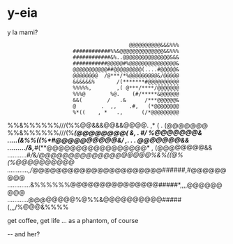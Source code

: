 # y-eia
y la mami?

                                           @@@@@@@@@@&&&%%%
                         ############%%&@@@@@@@@@@@@@@&&%%%
                         ############&%..@@@@@@@@@@@@@@@&&&
                         ###########@@@@@#%@@@@@@@@@@@@@@@&
                         @@@@@@@@@@@##@@@@@@@@@(....#@@@@@&
                         @@@@@@@@  /@***/*%@@@@@@@@@&/@@@@@
                         &&&&&&%       /(*******#@@@@@@@@@@
                         %%%%%,        ,( @***/****/@@@@@@@
                         %%%@        %@.    (#/*****&@@@@@@
                         &&(        /   .&      /***@@@@@@&
                         @        .  ,,    .#,   (*@@@@@@@@
                         %*((    , *   .,      (/*@@@@@@@@@
%%&%%%%%%///(%%@@&&&@@&&@@@@. ,* (   .          (@@@@@@@   
%%&%%%%%%///(%*****(@@@@@@@@(  &,   .     #/ %@@@@@@@&   
.....(&%%((%*#********@@@@@@@@@@&/ ,.    . .  *@@@@@@@&&   
........./&*,***#(**@@@@@@@@@@@@@@@@@*  ,    (@@@@@@@@&&   
...........#*/*&*/@@@@@@@@@@@@@@@@@@@%&%((@%(%@@@@@@@@@@   
............,/*@@@@@@@@@@@@@@@@@@@@@@######,#@@@@@@@@@   
.............&%%%%%%@@@@@@@@@@@@@@@#####*,,,,@@@@@@@@@   
............@@@@@@@@%@%%&@@@@@@@@@@#####(,,,/%@@@&%%%%   

get coffee, get life ... as a phantom, of course


-- and her?

